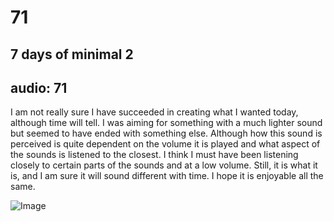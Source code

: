 # 71
## 7 days of minimal 2 
audio: 71
---
I am not really sure I have succeeded in creating what I wanted today, although time will tell. I was aiming for something with a much lighter sound but seemed to have ended with something else. Although how this sound is perceived is quite dependent on the volume it is played and what aspect of the sounds is listened to the closest. I think I must have been listening closely to certain parts of the sounds and at a low volume. Still, it is what it is, and I am sure it will sound different with time.
I hope it is enjoyable all the same.

![Image](/assets/img/Snd-71.jpg)